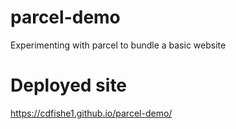 # parcel-demo
Experimenting with parcel to bundle a basic website

# Deployed site
https://cdfishe1.github.io/parcel-demo/

